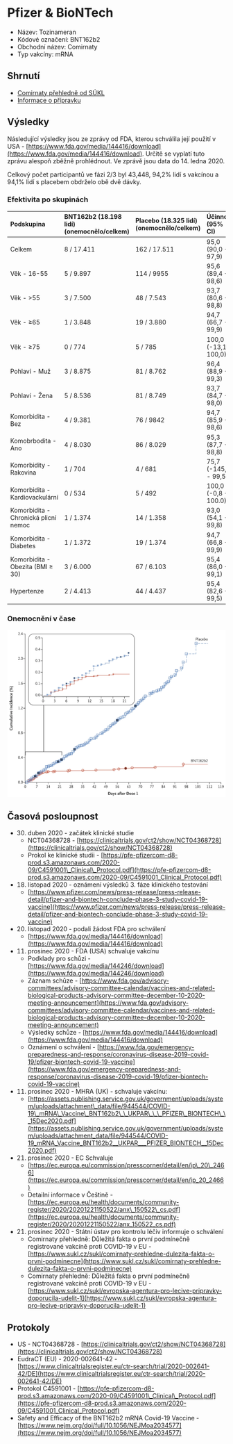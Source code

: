 # Pfizer & BioNTech

* Název: Tozinameran
* Kódové označení: BNT162b2
* Obchodní název: Comirnaty
* Typ vakcíny: mRNA

## Shrnutí

* [Comirnaty přehledně od SÚKL](https://www.sukl.cz/sukl/comirnaty-prehledne-dulezita-fakta-o-prvni-podminecne)
* [Informace o přípravku](https://ec.europa.eu/health/documents/community-register/2020/20201221150522/anx_150522_cs.pdf)

## Výsledky

Následující výsledky jsou ze zprávy od FDA, kterou schválila její použití v USA - [https://www.fda.gov/media/144416/download](https://www.fda.gov/media/144416/download). Určitě se vyplatí tuto zprávu alespoň zběžně prohlédnout. Ve zprávě jsou data do 14. ledna 2020.

Celkový počet participantů ve fázi 2/3 byl 43,448, 94,2% lidí s vakcínou a 94,1% lidí s placebem obdrželo obě dvě dávky.

### Efektivita po skupinách

| Podskupina | BNT162b2 \(18.198 lidí\) \(onemocnělo/celkem\) | Placebo \(18.325 lidí\) \(onemocnělo/celkem\) | Účinnost \(95% CI\) |
| :--- | :--- | :--- | :--- |
| Celkem | 8 / 17.411 | 162 / 17.511 | 95,0 \(90,0 - 97,9\) |
| Věk - 16-55 | 5 / 9.897 | 114 / 9955 | 95,6 \(89,4 - 98,6\) |
| Věk - &gt;55 | 3 / 7.500 | 48 / 7.543 | 93,7 \(80,6 - 98,8\) |
| Věk - ≥65 | 1 / 3.848 | 19 / 3.880 | 94,7 \(66,7 - 99,9\) |
| Věk - ≥75 | 0 / 774 | 5 / 785 | 100,0 \(-13,1 - 100,0\) |
| Pohlaví - Muž | 3 / 8.875 | 81 / 8.762 | 96,4 \(88,9 - 99,3\) |
| Pohlaví - Žena | 5 / 8.536 | 81 / 8.749 | 93,7 \(84,7 - 98,0\) |
| Komorbidita - Bez | 4 / 9.381 | 76 / 9842 | 94,7 \(85,9 - 98,6\) |
| Komobrbodita - Ano | 4 / 8.030 | 86 / 8.029 | 95,3 \(87,7 - 98,8\) |
| Komorbidity - Rakovina | 1 / 704 | 4 / 681 | 75,7 \(-145,8 -  99,5\) |
| Komorbidita - Kardiovackulární | 0 / 534 | 5 / 492 | 100,0 \(-0,8 - 100.0\) |
| Komorbidita - Chronická plicní nemoc | 1 / 1.374 | 14 / 1.358 | 93,0 \(54,1 - 99,8\) |
| Komorbidita - Diabetes | 1 / 1.372 | 19 / 1.374 | 94,7 \(66,8 - 99,9\) |
| Komorbidita - Obezita \(BMI ≥ 30\) | 3 / 6.000 | 67 / 6.103 | 95,4 \(86,0 - 99,1\) |
| Hypertenze | 2 / 4.413 | 44 / 4.437 | 95,4 \(82,6 - 99,5\) |

### Onemocnění v čase

![Kumulativn&#xED; incidence od pod&#xE1;n&#xED; prvn&#xED; d&#xE1;vky](../.gitbook/assets/pfizer-vaccine-efficiancy.png)

## Časová posloupnost

* 30. duben 2020 - začátek klinické studie
  * NCT04368728 - [https://clinicaltrials.gov/ct2/show/NCT04368728](https://clinicaltrials.gov/ct2/show/NCT04368728)
  * Prokol ke klinické studii - [https://pfe-pfizercom-d8-prod.s3.amazonaws.com/2020-09/C4591001\_Clinical\_Protocol.pdf](https://pfe-pfizercom-d8-prod.s3.amazonaws.com/2020-09/C4591001_Clinical_Protocol.pdf)
* 18. listopad 2020 - oznámení výsledků 3. fáze klinického testování
  * [https://www.pfizer.com/news/press-release/press-release-detail/pfizer-and-biontech-conclude-phase-3-study-covid-19-vaccine](https://www.pfizer.com/news/press-release/press-release-detail/pfizer-and-biontech-conclude-phase-3-study-covid-19-vaccine)
* 20. listopad 2020 - podali žádost FDA pro schválení
  * [https://www.fda.gov/media/144416/download](https://www.fda.gov/media/144416/download)
* 11. prosinec 2020 - FDA \(USA\) schvaluje vakcínu
  * Podklady pro schůzi - [https://www.fda.gov/media/144246/download](https://www.fda.gov/media/144246/download)
  * Záznam schůze - [https://www.fda.gov/advisory-committees/advisory-committee-calendar/vaccines-and-related-biological-products-advisory-committee-december-10-2020-meeting-announcement](https://www.fda.gov/advisory-committees/advisory-committee-calendar/vaccines-and-related-biological-products-advisory-committee-december-10-2020-meeting-announcement)
  * Výsledky schůze - [https://www.fda.gov/media/144416/download](https://www.fda.gov/media/144416/download)
  * Oznámení o schválení - [https://www.fda.gov/emergency-preparedness-and-response/coronavirus-disease-2019-covid-19/pfizer-biontech-covid-19-vaccine](https://www.fda.gov/emergency-preparedness-and-response/coronavirus-disease-2019-covid-19/pfizer-biontech-covid-19-vaccine)
* 11. prosinec 2020 - MHRA \(UK\) - schvaluje vakcínu:
  * [https://assets.publishing.service.gov.uk/government/uploads/system/uploads/attachment\_data/file/944544/COVID-19\_mRNA\_Vaccine\_BNT162b2\_\_UKPAR\_\_\_PFIZER\_BIONTECH\_\_15Dec2020.pdf](https://assets.publishing.service.gov.uk/government/uploads/system/uploads/attachment_data/file/944544/COVID-19_mRNA_Vaccine_BNT162b2__UKPAR___PFIZER_BIONTECH__15Dec2020.pdf)
* 21. prosinec 2020 - EC Schvaluje
  * [https://ec.europa.eu/commission/presscorner/detail/en/ip\_20\_2466](https://ec.europa.eu/commission/presscorner/detail/en/ip_20_2466)
  * Detailní informace v Češtině - [https://ec.europa.eu/health/documents/community-register/2020/20201221150522/anx\_150522\_cs.pdf](https://ec.europa.eu/health/documents/community-register/2020/20201221150522/anx_150522_cs.pdf)
* 21. prosinec 2020 - Státní ústav pro kontrolu léčiv informuje o schválení
  * Comirnaty přehledně: Důležitá fakta o první podmínečně registrované vakcíně proti COVID-19 v EU - [https://www.sukl.cz/sukl/comirnaty-prehledne-dulezita-fakta-o-prvni-podminecne](https://www.sukl.cz/sukl/comirnaty-prehledne-dulezita-fakta-o-prvni-podminecne)
  * Comirnaty přehledně: Důležitá fakta o první podmínečně registrované vakcíně proti COVID-19 v EU - [https://www.sukl.cz/sukl/evropska-agentura-pro-lecive-pripravky-doporucila-udelit-1](https://www.sukl.cz/sukl/evropska-agentura-pro-lecive-pripravky-doporucila-udelit-1)

## Protokoly

* US - NCT04368728 - [https://clinicaltrials.gov/ct2/show/NCT04368728](https://clinicaltrials.gov/ct2/show/NCT04368728)
* EudraCT \(EU\) - 2020-002641-42 - [https://www.clinicaltrialsregister.eu/ctr-search/trial/2020-002641-42/DE](https://www.clinicaltrialsregister.eu/ctr-search/trial/2020-002641-42/DE)
* Protokol C4591001 - [https://pfe-pfizercom-d8-prod.s3.amazonaws.com/2020-09/C4591001\_Clinical\_Protocol.pdf](https://pfe-pfizercom-d8-prod.s3.amazonaws.com/2020-09/C4591001_Clinical_Protocol.pdf)
* Safety and Efficacy of the BNT162b2 mRNA Covid-19 Vaccine - [https://www.nejm.org/doi/full/10.1056/NEJMoa2034577](https://www.nejm.org/doi/full/10.1056/NEJMoa2034577)

